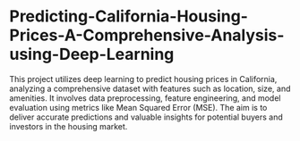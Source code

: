 # Predicting-California-Housing-Prices-A-Comprehensive-Analysis-using-Deep-Learning
This project utilizes deep learning to predict housing prices in California, analyzing a comprehensive dataset with features such as location, size, and amenities. It involves data preprocessing, feature engineering, and model evaluation using metrics like Mean Squared Error (MSE). The aim is to deliver accurate predictions and valuable insights for potential buyers and investors in the housing market.
